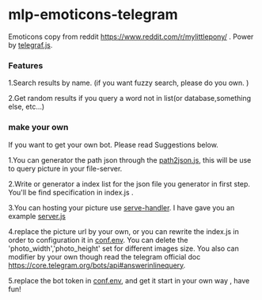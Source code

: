 # mlp-emoticons-telegram
Emoticons copy from reddit https://www.reddit.com/r/mylittlepony/ .
Power by [telegraf.js](https://github.com/telegraf/telegraf).

### Features
1.Search results by name. (if you want fuzzy search, please do you own. )

2.Get random results if you query a word not in list(or database,something else, etc...)

### make your own
If you want to get your own bot. Please read Suggestions below.

1.You can generator the path json through the [path2json.js](https://github.com/instkffff/mlp-emoticons-telegram/blob/master/path2json.js), this will be use to query picture in your file-server.

2.Write or generator a index list for the json file you generator in first step. You'll be find specification in index.js .

3.You can hosting your picture use [serve-handler](https://github.com/zeit/serve-handler). I have gave you an example [server.js](https://github.com/instkffff/mlp-emoticons-telegram/blob/master/emotes/100x100/serve.js)

4.replace the picture url by your own, or you can rewrite the index.js in order to configuration it in [conf.env](https://github.com/instkffff/mlp-emoticons-telegram/blob/master/conf.env). You can delete the 'photo_width','photo_height' set for different images size. You also can modifier by your own though read the telegram official doc https://core.telegram.org/bots/api#answerinlinequery.

5.replace the bot token in [conf.env](https://github.com/instkffff/mlp-emoticons-telegram/blob/master/conf.env), and get it start in your own way , have fun!
